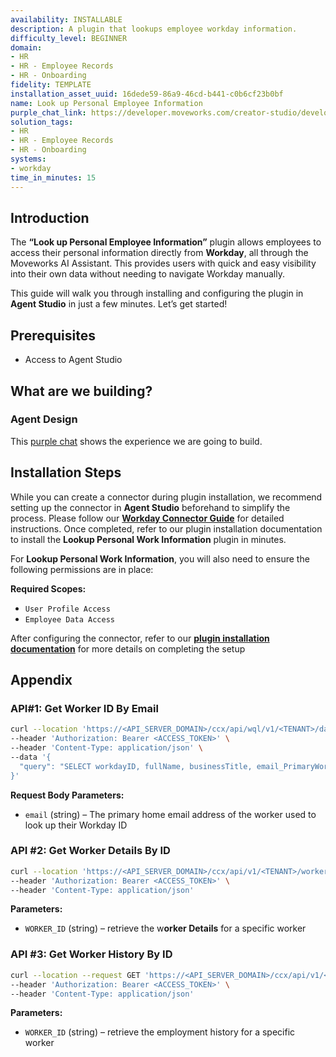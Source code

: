```yaml
---
availability: INSTALLABLE
description: A plugin that lookups employee workday information.
difficulty_level: BEGINNER
domain:
- HR
- HR - Employee Records
- HR - Onboarding
fidelity: TEMPLATE
installation_asset_uuid: 16dede59-86a9-46cd-b441-c0b6cf23b0bf
name: Look up Personal Employee Information
purple_chat_link: https://developer.moveworks.com/creator-studio/developer-tools/purple-chat/?conversation=%7B%22startTimestamp%22%3A%2211%3A43+AM%22%2C%22messages%22%3A%5B%7B%22role%22%3A%22user%22%2C%22parts%22%3A%5B%7B%22richText%22%3A%22Can+you+provide+me+with+my+employee+information+from+Workday%3F%22%7D%5D%7D%2C%7B%22role%22%3A%22assistant%22%2C%22parts%22%3A%5B%7B%22reasoningSteps%22%3A%5B%7B%22status%22%3A%22success%22%2C%22richText%22%3A%22%3Cp%3E%E2%9C%85+Working+on+%3Cb%3EProvide+Employee+Information%3C%2Fb%3E%3Cbr%3E%E2%8F%B3+Calling+Plugin+%3Cb%3ELookup+Employee+Information%3C%2Fb%3E%3C%2Fp%3E%22%7D%5D%7D%2C%7B%22richText%22%3A%22%3Cp%3EHere%27s+your+employee+information%3A%3Cbr%3E%3Cb%3EName%3A%3C%2Fb%3E+Gwen%3Cbr%3E%3Cb%3EPosition%3A%3C%2Fb%3E+Software+Engineer%3Cbr%3E%3Cb%3EDepartment%3A%3C%2Fb%3E+Product+Development%3Cbr%3E%3Cb%3EHire+Date%3A%3C%2Fb%3E+2018-07-02%3Cbr%3EIs+there+any+other+Workday+information+you+need%3F%3C%2Fp%3E%22%7D%5D%7D%5D%7D
solution_tags:
- HR
- HR - Employee Records
- HR - Onboarding
systems:
- workday
time_in_minutes: 15
---
```


## Introduction

The **“Look up Personal Employee Information”** plugin allows employees to access their personal information directly from **Workday**, all through the Moveworks AI Assistant. This provides users with quick and easy visibility into their own data without needing to navigate Workday manually.

This guide will walk you through installing and configuring the plugin in **Agent Studio** in just a few minutes. Let’s get started!

## **Prerequisites**

- Access to Agent Studio

## **What are we building?**

### Agent Design

This [purple chat](https://developer.moveworks.com/creator-studio/developer-tools/purple-chat?conversation=%7B%22startTimestamp%22%3A%2211%3A43+AM%22%2C%22messages%22%3A%5B%7B%22role%22%3A%22user%22%2C%22parts%22%3A%5B%7B%22richText%22%3A%22Can+you+provide+me+with+my+employee+information+from+Workday%3F%22%7D%5D%7D%2C%7B%22role%22%3A%22assistant%22%2C%22parts%22%3A%5B%7B%22reasoningSteps%22%3A%5B%7B%22status%22%3A%22success%22%2C%22richText%22%3A%22%3Cp%3E%E2%9C%85+Working+on+%3Cb%3EProvide+Employee+Information%3C%2Fb%3E%3Cbr%3E%E2%8F%B3+Calling+Plugin+%3Cb%3ELookup+Employee+Information%3C%2Fb%3E%3C%2Fp%3E%22%7D%5D%7D%2C%7B%22richText%22%3A%22%3Cp%3EHere%27s+your+employee+information%3A%3Cbr%3E%3Cb%3EName%3A%3C%2Fb%3E+Gwen%3Cbr%3E%3Cb%3EPosition%3A%3C%2Fb%3E+Software+Engineer%3Cbr%3E%3Cb%3EDepartment%3A%3C%2Fb%3E+Product+Development%3Cbr%3E%3Cb%3EHire+Date%3A%3C%2Fb%3E+2018-07-02%3Cbr%3EIs+there+any+other+Workday+information+you+need%3F%3C%2Fp%3E%22%7D%5D%7D%5D%7D) shows the experience we are going to build.

## **Installation Steps**

While you can create a connector during plugin installation, we recommend setting up the connector in **Agent Studio** beforehand to simplify the process. Please follow our [**Workday Connector Guide**](https://developer.moveworks.com/marketplace/package/?id=workday&hist=home%2Cbrws#how-to-implement) for detailed instructions. Once completed, refer to our plugin installation documentation to install the **Lookup Personal Work Information** plugin in minutes.

For **Lookup Personal Work Information**, you will also need to ensure the following permissions are in place:

**Required Scopes:**

- `User Profile Access`
- `Employee Data Access`

After configuring the connector, refer to our [**plugin installation documentation**](https://help.moveworks.com/docs/ai-agent-marketplace-installation) for more details on completing the setup

## **Appendix**

### **API#1: Get Worker ID By Email**

```bash
curl --location 'https://<API_SERVER_DOMAIN>/ccx/api/wql/v1/<TENANT>/data' \
--header 'Authorization: Bearer <ACCESS_TOKEN>' \
--header 'Content-Type: application/json' \
--data '{
  "query": "SELECT workdayID, fullName, businessTitle, email_PrimaryWorkOrPrimaryHome as email, employeeID FROM allWorkers WHERE email_PrimaryWorkOrPrimaryHome = %27{{email}}%27"
}'
```

**Request Body Parameters:**

- `email` (string) – The primary home email address of the worker used to look up their Workday ID

### **API #2: Get Worker Details By ID**

```bash
curl --location 'https://<API_SERVER_DOMAIN>/ccx/api/v1/<TENANT>/workers/{{worker_id}}' \
--header 'Authorization: Bearer <ACCESS_TOKEN>' \
--header 'Content-Type: application/json'
```

**Parameters:**

- `WORKER_ID` (string) – retrieve the w**orker Details** for a specific worker

### **API #3: Get Worker History By ID**

```bash
curl --location --request GET 'https://<API_SERVER_DOMAIN>/ccx/api/v1/<TENANT>/workers/{{worker_id}}/history' \
--header 'Authorization: Bearer <ACCESS_TOKEN>' \
--header 'Content-Type: application/json'
```

**Parameters:**

- `WORKER_ID` (string) – retrieve the employment history for a specific worker
